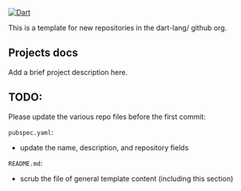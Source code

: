 [![Dart](https://github.com/dart-lang/dartlang_project_templates/actions/workflows/dart.yaml/badge.svg)](https://github.com/dart-lang/dartlang_project_templates/actions/workflows/dart.yaml?query=branch%3Amain)

This is a template for new repositories in the dart-lang/ github org.

## Projects docs

Add a brief project description here.

## TODO:

Please update the various repo files before the first commit:

`pubspec.yaml`:
- update the name, description, and repository fields

`README.md`:
- scrub the file of general template content (including this section)
